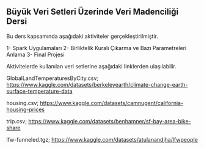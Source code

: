 ## Büyük Veri Setleri Üzerinde Veri Madenciliği Dersi

Bu ders kapsamında aşağıdaki aktiviteler gerçekleştirilmiştir.

1- Spark Uygulamaları
2- Birliktelik Kuralı Çıkarma ve Bazı Parametreleri Anlama
3- Final Projesi



Aktivitelerde kullanılan veri setlerine aşağıdaki linklerden ulaşılabilir.

GlobalLandTemperaturesByCity.csv;
https://www.kaggle.com/datasets/berkeleyearth/climate-change-earth-surface-temperature-data

housing.csv;
https://www.kaggle.com/datasets/camnugent/california-housing-prices

trip.csv;
https://www.kaggle.com/datasets/benhamner/sf-bay-area-bike-share

lfw-funneled.tgz;
https://www.kaggle.com/datasets/atulanandjha/lfwpeople
